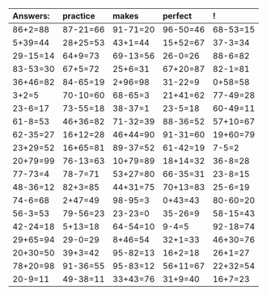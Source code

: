 | Answers: | practice | makes | perfect | ! |
| :--- | :--- | :--- | :--- | :--- |
| 86+2=88 | 87-21=66 | 91-71=20 | 96-50=46 | 68-53=15 | 
| 5+39=44 | 28+25=53 | 43+1=44 | 15+52=67 | 37-3=34 | 
| 29-15=14 | 64+9=73 | 69-13=56 | 26-0=26 | 88-6=82 | 
| 83-53=30 | 67+5=72 | 25+6=31 | 67+20=87 | 82-1=81 | 
| 36+46=82 | 84-65=19 | 2+96=98 | 31-22=9 | 0+58=58 | 
| 3+2=5 | 70-10=60 | 68-65=3 | 21+41=62 | 77-49=28 | 
| 23-6=17 | 73-55=18 | 38-37=1 | 23-5=18 | 60-49=11 | 
| 61-8=53 | 46+36=82 | 71-32=39 | 88-36=52 | 57+10=67 | 
| 62-35=27 | 16+12=28 | 46+44=90 | 91-31=60 | 19+60=79 | 
| 23+29=52 | 16+65=81 | 89-37=52 | 61-42=19 | 7-5=2 | 
| 20+79=99 | 76-13=63 | 10+79=89 | 18+14=32 | 36-8=28 | 
| 77-73=4 | 78-7=71 | 53+27=80 | 66-35=31 | 23-8=15 | 
| 48-36=12 | 82+3=85 | 44+31=75 | 70+13=83 | 25-6=19 | 
| 74-6=68 | 2+47=49 | 98-95=3 | 0+43=43 | 80-60=20 | 
| 56-3=53 | 79-56=23 | 23-23=0 | 35-26=9 | 58-15=43 | 
| 42-24=18 | 5+13=18 | 64-54=10 | 9-4=5 | 92-18=74 | 
| 29+65=94 | 29-0=29 | 8+46=54 | 32+1=33 | 46+30=76 | 
| 20+30=50 | 39+3=42 | 95-82=13 | 16+2=18 | 26+1=27 | 
| 78+20=98 | 91-36=55 | 95-83=12 | 56+11=67 | 22+32=54 | 
| 20-9=11 | 49-38=11 | 33+43=76 | 31+9=40 | 16+7=23 | 
